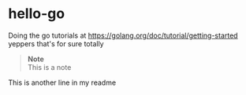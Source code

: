 # hello-go
Doing the go tutorials at https://golang.org/doc/tutorial/getting-started
yeppers
that's for sure
totally

> **Note**  
> This is a note

This is another line in my readme
